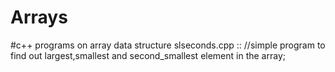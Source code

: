 # Arrays
#c++ programs on array data structure
slseconds.cpp :: //simple program to find out largest,smallest and second_smallest element in the array;
